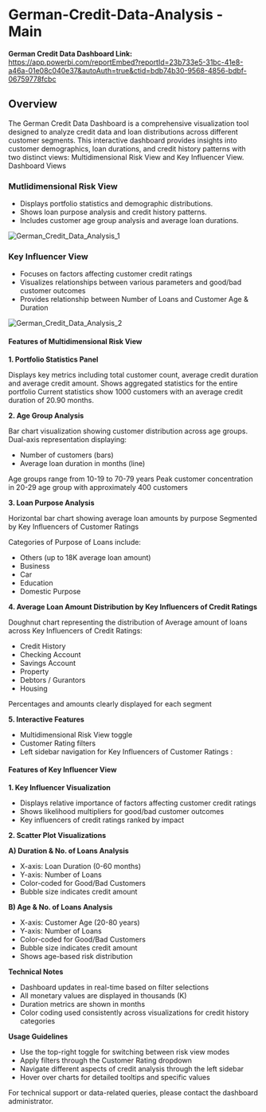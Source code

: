 # German-Credit-Data-Analysis - Main
**German Credit Data Dashboard Link:**  https://app.powerbi.com/reportEmbed?reportId=23b733e5-31bc-41e8-a46a-01e08c040e37&autoAuth=true&ctid=bdb74b30-9568-4856-bdbf-06759778fcbc

## Overview
The German Credit Data Dashboard is a comprehensive visualization tool designed to analyze credit data and loan distributions across different customer segments. This interactive dashboard provides insights into customer demographics, loan durations, and credit history patterns with two distinct views: Multidimensional Risk View and Key Influencer View.
Dashboard Views

### Mutlidimensional Risk View

* Displays portfolio statistics and demographic distributions.
* Shows loan purpose analysis and credit history patterns.
* Includes customer age group analysis and average loan durations.

![German_Credit_Data_Analysis_1](https://github.com/user-attachments/assets/e07d7e12-b3bb-48a3-850d-ad6ebaa0231c)

### Key Influencer View

* Focuses on factors affecting customer credit ratings
* Visualizes relationships between various parameters and good/bad customer outcomes
* Provides relationship between Number of Loans and Customer Age & Duration

![German_Credit_Data_Analysis_2](https://github.com/user-attachments/assets/f8f96817-a713-422d-8801-36c261f4eb94)


#### Features of Multidimensional Risk View

**1. Portfolio Statistics Panel**

Displays key metrics including total customer count, average credit duration and average credit amount.
Shows aggregated statistics for the entire portfolio
Current statistics show 1000 customers with an average credit duration of 20.90 months.

**2. Age Group Analysis**

Bar chart visualization showing customer distribution across age groups.
Dual-axis representation displaying:

* Number of customers (bars)
* Average loan duration in months (line)


Age groups range from 10-19 to 70-79 years
Peak customer concentration in 20-29 age group with approximately 400 customers

**3. Loan Purpose Analysis**

Horizontal bar chart showing average loan amounts by purpose
Segmented by Key Influencers of Customer Ratings

Categories of Purpose of Loans include:

* Others (up to 18K average loan amount)
* Business
* Car
* Education
* Domestic Purpose

**4. Average Loan Amount Distribution by Key Influencers of Credit Ratings**

Doughnut chart representing the distribution of Average amount of loans across Key Influencers of Credit Ratings: 

* Credit History
* Checking Account
* Savings Account
* Property
* Debtors / Gurantors
* Housing


Percentages and amounts clearly displayed for each segment



**5. Interactive Features**

* Multidimensional Risk View toggle
* Customer Rating filters
* Left sidebar navigation for Key Influencers of Customer Ratings :
  


#### Features of Key Influencer View

**1. Key Influencer Visualization**

* Displays relative importance of factors affecting customer credit ratings
* Shows likelihood multipliers for good/bad customer outcomes
* Key influencers of credit ratings ranked by impact

**2. Scatter Plot Visualizations**

**A) Duration & No. of Loans Analysis**

* X-axis: Loan Duration (0-60 months)
* Y-axis: Number of Loans
* Color-coded for Good/Bad Customers
* Bubble size indicates credit amount


**B) Age & No. of Loans Analysis**

* X-axis: Customer Age (20-80 years)
* Y-axis: Number of Loans
* Color-coded for Good/Bad Customers
* Bubble size indicates credit amount
* Shows age-based risk distribution




**Technical Notes**

* Dashboard updates in real-time based on filter selections
* All monetary values are displayed in thousands (K)
* Duration metrics are shown in months
* Color coding used consistently across visualizations for credit history categories

**Usage Guidelines**

* Use the top-right toggle for switching between risk view modes
* Apply filters through the Customer Rating dropdown
* Navigate different aspects of credit analysis through the left sidebar
* Hover over charts for detailed tooltips and specific values

For technical support or data-related queries, please contact the dashboard administrator.
